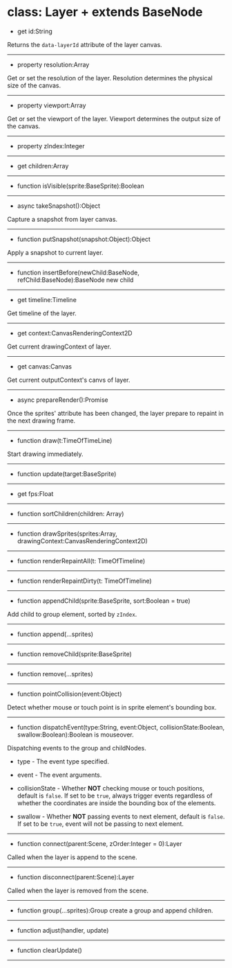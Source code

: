 # class: Layer + extends BaseNode

+ get id:String

Returns the `data-layerId` attribute of the layer canvas.

---

+ property resolution:Array

Get or set the resolution of the layer. Resolution determines the physical size of the canvas. 

---

+ property viewport:Array

Get or set the viewport of the layer. Viewport determines the output size of the canvas.

---

+ property zIndex:Integer


---

+ get children:Array


---

+ function isVisible(sprite:BaseSprite):Boolean


---

+ async takeSnapshot():Object

Capture a snapshot from layer canvas.

---

+ function putSnapshot(snapshot:Object):Object

Apply a snapshot to current layer.

---

+ function insertBefore(newChild:BaseNode, refChild:BaseNode):BaseNode new child


---

+ get timeline:Timeline

Get timeline of the layer.

---

+ get context:CanvasRenderingContext2D

Get current drawingContext of layer.

---

+ get canvas:Canvas

Get current outputContext's canvs of layer.

---

+ async prepareRender():Promise

Once the sprites' attribute has been changed, the layer prepare to repaint in the next drawing frame.

---

+ function draw(t:TimeOfTimeLine)

Start drawing immediately.

---

- function update(target:BaseSprite)


---

+ get fps:Float


---

- function sortChildren(children: Array)


---

- function drawSprites(sprites:Array, drawingContext:CanvasRenderingContext2D)


---

- function renderRepaintAll(t: TimeOfTimeline)


---

- function renderRepaintDirty(t: TimeOfTimeline)


---

+ function appendChild(sprite:BaseSprite, sort:Boolean = true)

Add child to group element, sorted by `zIndex`.

---

+ function append(...sprites)


---

+ function removeChild(sprite:BaseSprite)


---

+ function remove(...sprites)


---

+ function pointCollision(event:Object)

Detect whether mouse or touch point is in sprite element's bounding box.

---

+ function dispatchEvent(type:String, event:Object, collisionState:Boolean, swallow:Boolean):Boolean is mouseover.

Dispatching events to the group and childNodes.

* type - The event type specified.

* event - The event arguments.

* collisionState - Whether **NOT** checking mouse or touch positions, default is `false`. If set to be `true`, always trigger events regardless of whether the coordinates are inside the bounding box of the elements.

* swallow - Whether **NOT** passing events to next element, default is `false`. If set to be `true`, event will not be passing to next element.

---

- function connect(parent:Scene, zOrder:Integer = 0):Layer

Called when the layer is append to the scene. 

---

- function disconnect(parent:Scene):Layer

Called when the layer is removed from the scene.

---

+ function group(...sprites):Group create a group and append children.


---

+ function adjust(handler, update)


---

- function clearUpdate()


---
